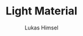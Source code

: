 ---
title: "Light Material"
github: https://github.com/lukas-h/material-theme/
demo: http://himsel.me/material-theme/
author: Lukas Himsel
draft: true
ssg:
  - Jekyll
cms:
  - No Cms
---